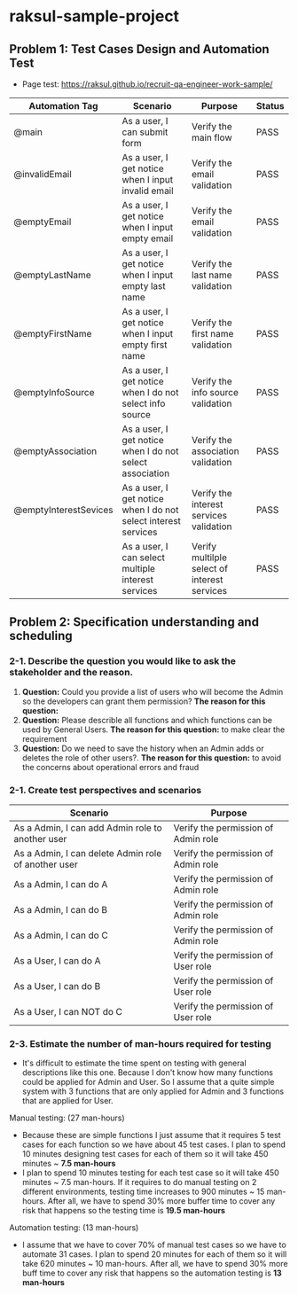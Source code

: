 # raksul-sample-project

## Problem 1: Test Cases Design and Automation Test 
- Page test: https://raksul.github.io/recruit-qa-engineer-work-sample/

| Automation Tag        | Scenario                                                       | Purpose                                      | Status |
| --------------------- | -------------------------------------------------------------- | -------------------------------------------- | ------ |
| @main                 | As a user, I can submit form                                   | Verify the main flow                         | PASS   |
| @invalidEmail         | As a user, I get notice when I input invalid email             | Verify the email validation                  | PASS   |
| @emptyEmail           | As a user, I get notice when I input empty email               | Verify the email validation                  | PASS   |
| @emptyLastName        | As a user, I get notice when I input empty last name           | Verify the last name validation              | PASS   |
| @emptyFirstName       | As a user, I get notice when I input empty first name          | Verify the first name validation             | PASS   |
| @emptyInfoSource      | As a user, I get notice when I do not select info source       | Verify the info source validation            | PASS   |
| @emptyAssociation     | As a user, I get notice when I do not select association       | Verify the association validation            | PASS   |
| @emptyInterestSevices | As a user, I get notice when I do not select interest services | Verify the interest services validation      | PASS   |
|                       | As a user, I can select multiple interest services             | Verify multilple select of interest services | PASS   |

## Problem 2: Specification understanding and scheduling

### 2-1. Describe the question you would like to ask the stakeholder and the reason.
1. **Question:** Could you provide a list of users who will become the Admin so the developers can grant them permission? **The reason for this question:** 
2. **Question:** Please describle all functions and which functions can be used by General Users. **The reason for this question:** to make clear the requirement
3. **Question:** Do we need to save the history when an Admin adds or deletes the role of other users?. **The reason for this question:** to avoid the concerns about operational errors and fraud

### 2-1. Create test perspectives and scenarios

| Scenario                                            | Purpose                             |
| --------------------------------------------------- | ----------------------------------- |
| As a Admin, I can add Admin role to another user    | Verify the permission of Admin role |
| As a Admin, I can delete Admin role of another user | Verify the permission of Admin role |
| As a Admin, I can do A                              | Verify the permission of Admin role |
| As a Admin, I can do B                              | Verify the permission of Admin role |
| As a Admin, I can do C                              | Verify the permission of Admin role |
| As a User, I can do A                               | Verify the permission of User role  |
| As a User, I can do B                               | Verify the permission of User role  |
| As a User, I can NOT do C                           | Verify the permission of User role  |

### 2-3. Estimate the number of man-hours required for testing
- It's difficult to estimate the time spent on testing with general descriptions like this one. Because I don't know how many functions could be applied for Admin and User. So I assume that a quite simple system with 3 functions that are only applied for Admin and 3 functions that are applied for User.

Manual testing: (27 man-hours)
- Because these are simple functions I just assume that it requires 5 test cases for each function so we have about 45 test cases. I plan to spend 10 minutes designing test cases for each of them so it will take 450 minutes ~ **7.5 man-hours**
- I plan to spend 10 minutes testing for each test case so it will take 450 minutes ~ 7.5 man-hours. If it requires to do manual testing on 2 different environments, testing time increases to 900 minutes ~ 15 man-hours. After all, we have to spend 30% more buffer time to cover any risk that happens so the testing time is **19.5 man-hours**

Automation testing: (13 man-hours)
- I assume that we have to cover 70% of manual test cases so we have to automate 31 cases. I plan to spend 20 minutes for each of them so it will take 620 minutes ~ 10 man-hours. After all, we have to spend 30% more buff time to cover any risk that happens so the automation testing is **13 man-hours**
